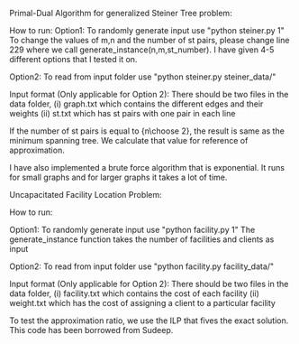 Primal-Dual Algorithm for generalized Steiner Tree problem:

How to run: 
Option1: To randomly generate input use "python steiner.py 1"
	To change the values of m,n and the number of st pairs, please change line 229 where we call generate_instance(n,m,st_number). I have given 4-5 different options that I tested it on.

Option2: To read from input folder use "python steiner.py steiner_data/"


Input format (Only applicable for Option 2):
There should be two files in the data folder, (i) graph.txt which contains the different edges and their weights
					      (ii) st.txt which has st pairs with one pair in each line

If the number of st pairs is equal to {n\choose 2}, the result is same as the minimum spanning tree. We calculate that value for reference of approximation.

I have also implemented a brute force algorithm that is exponential. It runs for small graphs and for larger graphs it takes a lot of time. 

Uncapacitated Facility Location Problem:

How to run:

Option1: To randomly generate input use "python facility.py 1"
	The generate_instance function takes the number of facilities and clients as input

Option2: To read from input folder use "python facility.py facility_data/"

Input format (Only applicable for Option 2):
There should be two files in the data folder, (i) facility.txt which contains the cost of each facility
					      (ii) weight.txt which has the cost of assigning a client to a particular facility


To test the approximation ratio, we use the ILP that fives the exact solution. This code has been borrowed from Sudeep.
